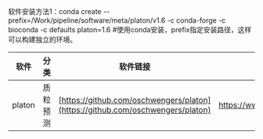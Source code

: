 软件安装方法1：conda create --prefix=/Work/pipeline/software/meta/platon/v1.6 -c conda-forge -c bioconda -c defaults platon=1.6 #使用conda安装，prefix指定安装路径，这样可以构建独立的环境。

|软件|分类|软件链接|文章链接|说明|
|----|----|----|----|----|
|platon|质粒预测|[https://github.com/oschwengers/platon](https://github.com/oschwengers/platon)|https://www.ncbi.nlm.nih.gov/pmc/articles/PMC7660248/||
